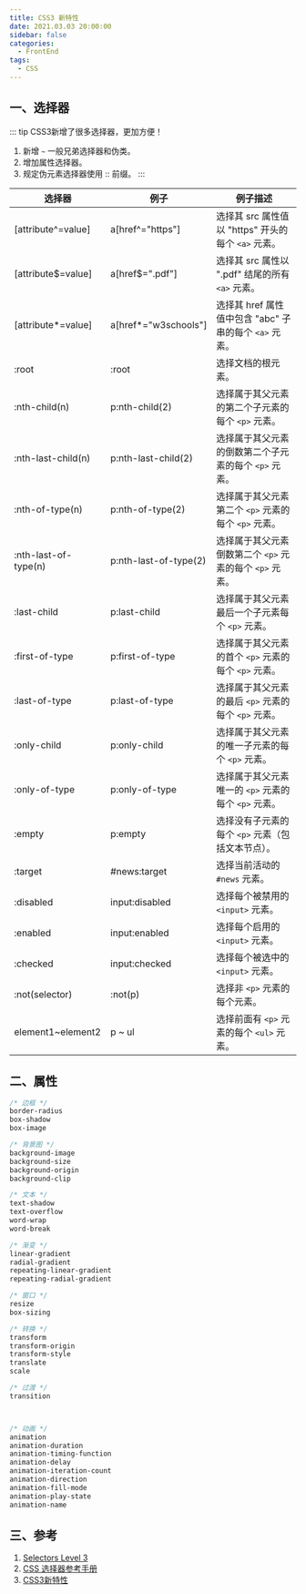 ```yaml
---
title: CSS3 新特性
date: 2021.03.03 20:00:00
sidebar: false
categories:
  - FrontEnd
tags:
  - CSS
---
```


## 一、选择器

::: tip
CSS3新增了很多选择器，更加方便！
1. 新增 `~` 一般兄弟选择器和伪类。
2. 增加属性选择器。
3. 规定伪元素选择器使用 :: 前缀。
:::

| 选择器               | 例子                  | 例子描述                                                 |
| -------------------- | --------------------- | -------------------------------------------------------- |
| [attribute^=value]   | a[href^="https"]      | 选择其 src 属性值以 "https" 开头的每个 `<a>` 元素。      |
| [attribute$=value]   | a[href$=".pdf"]       | 选择其 src 属性以 ".pdf" 结尾的所有 `<a>` 元素。         |
| [attribute*=value]   | a[href*="w3schools"]  | 选择其 href 属性值中包含 "abc" 子串的每个 `<a>` 元素。   |
| :root                | :root                 | 选择文档的根元素。                                       |
| :nth-child(n)        | p:nth-child(2)        | 选择属于其父元素的第二个子元素的每个 `<p>` 元素。        |
| :nth-last-child(n)   | p:nth-last-child(2)   | 选择属于其父元素的倒数第二个子元素的每个 `<p>` 元素。    |
| :nth-of-type(n)      | p:nth-of-type(2)      | 选择属于其父元素第二个 `<p>` 元素的每个 `<p>` 元素。     |
| :nth-last-of-type(n) | p:nth-last-of-type(2) | 选择属于其父元素倒数第二个 `<p>` 元素的每个 `<p>` 元素。 |
| :last-child          | p:last-child          | 选择属于其父元素最后一个子元素每个 `<p>` 元素。          |
| :first-of-type       | p:first-of-type       | 选择属于其父元素的首个 `<p>` 元素的每个 `<p>` 元素。     |
| :last-of-type        | p:last-of-type        | 选择属于其父元素的最后 `<p>` 元素的每个 `<p>` 元素。     |
| :only-child          | p:only-child          | 选择属于其父元素的唯一子元素的每个 `<p>` 元素。          |
| :only-of-type        | p:only-of-type        | 选择属于其父元素唯一的 `<p>` 元素的每个 `<p>` 元素。     |
| :empty               | p:empty               | 选择没有子元素的每个 `<p>` 元素（包括文本节点）。        |
| :target              | #news:target          | 选择当前活动的 `#news` 元素。                            |
| :disabled            | input:disabled        | 选择每个被禁用的 `<input>` 元素。                        |
| :enabled             | input:enabled         | 选择每个启用的 `<input>` 元素。                          |
| :checked             | input:checked         | 选择每个被选中的 `<input>` 元素。                        |
| :not(selector)       | :not(p)               | 选择非 `<p>` 元素的每个元素。                            |
| element1~element2    | p ~ ul                | 选择前面有 `<p>` 元素的每个 `<ul>` 元素。                |

## 二、属性

```css
/* 边框 */
border-radius
box-shadow
box-image

/* 背景图 */
background-image
background-size
background-origin
background-clip

/* 文本 */
text-shadow
text-overflow
word-wrap
word-break

/* 渐变 */
linear-gradient 
radial-gradient
repeating-linear-gradient
repeating-radial-gradient

/* 窗口 */
resize
box-sizing

/* 转换 */
transform
transform-origin
transform-style
translate
scale

/* 过渡 */
transition



/* 动画 */
animation
animation-duration
animation-timing-function
animation-delay
animation-iteration-count
animation-direction
animation-fill-mode
animation-play-state
animation-name
```

## 三、参考
1. [Selectors Level 3](https://drafts.csswg.org/selectors-3/)
2. [CSS 选择器参考手册](https://www.w3school.com.cn/cssref/css_selectors.asp)
3. [CSS3新特性](https://segmentfault.com/a/1190000010780991)
